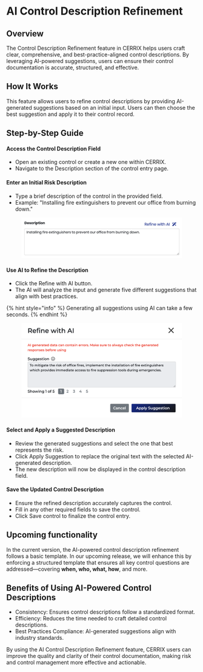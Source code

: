 # AI Control Description Refinement

## Overview

The Control Description Refinement feature in CERRIX helps users craft clear, comprehensive, and best-practice-aligned control descriptions. By leveraging AI-powered suggestions, users can ensure their control documentation is accurate, structured, and effective.

## How It Works

This feature allows users to refine control descriptions by providing AI-generated suggestions based on an initial input. Users can then choose the best suggestion and apply it to their control record.

## Step-by-Step Guide

#### Access the Control Description Field

* Open an existing control or create a new one within CERRIX.
* Navigate to the Description section of the control entry page.

#### Enter an Initial Risk Description

* Type a brief description of the control in the provided field.
* Example: "Installing fire extinguishers to prevent our office from burning down."

<figure><img src="../../../.gitbook/assets/image (11).png" alt=""><figcaption></figcaption></figure>

#### Use AI to Refine the Description

* Click the Refine with AI button.
* The AI will analyze the input and generate five different suggestions that align with best practices.

{% hint style="info" %}
Generating all suggestions using AI can take a few seconds.
{% endhint %}

<figure><img src="../../../.gitbook/assets/image (12).png" alt=""><figcaption></figcaption></figure>

#### Select and Apply a Suggested Description

* Review the generated suggestions and select the one that best represents the risk.
* Click Apply Suggestion to replace the original text with the selected AI-generated description.
* The new description will now be displayed in the control description field.

#### Save the Updated Control Description

* Ensure the refined description accurately captures the control.
* Fill in any other required fields to save the control.
* Click Save control to finalize the control entry.

## Upcoming functionality

In the current version, the AI-powered control description refinement follows a basic template. In our upcoming release, we will enhance this by enforcing a structured template that ensures all key control questions are addressed—covering **when, who, what, how**, and more.

## Benefits of Using AI-Powered Control Descriptions

* Consistency: Ensures control descriptions follow a standardized format.
* Efficiency: Reduces the time needed to craft detailed control descriptions.
* Best Practices Compliance: AI-generated suggestions align with industry standards.

By using the AI Control Description Refinement feature, CERRIX users can improve the quality and clarity of their control documentation, making risk and control management more effective and actionable.
